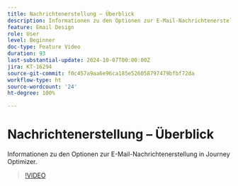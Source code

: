 ```yaml
---
title: Nachrichtenerstellung – Überblick
description: Informationen zu den Optionen zur E-Mail-Nachrichtenerstellung in Journey Optimizer.
feature: Email Design
role: User
level: Beginner
doc-type: Feature Video
duration: 93
last-substantial-update: 2024-10-07T00:00:00Z
jira: KT-16294
source-git-commit: f0c457a9aa6e96ca185e526058797479bfbf72da
workflow-type: ht
source-wordcount: '24'
ht-degree: 100%

---
```



# Nachrichtenerstellung – Überblick

Informationen zu den Optionen zur E-Mail-Nachrichtenerstellung in Journey Optimizer.

>[!VIDEO](https://video.tv.adobe.com/v/3432685/?learn=on)
